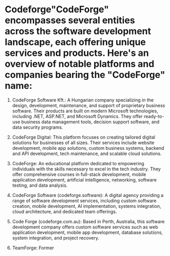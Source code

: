 # Codeforge"CodeForge" encompasses several entities across the software development landscape, each offering unique services and products. Here's an overview of notable platforms and companies bearing the "CodeForge" name:

1. CodeForge Software Kft.: A Hungarian company specializing in the design, development, maintenance, and support of proprietary business software. Their products are built on modern Microsoft technologies, including .NET, ASP.NET, and Microsoft Dynamics. They offer ready-to-use business data management tools, decision support software, and data security programs. 
2. CodeForge Digital: This platform focuses on creating tailored digital solutions for businesses of all sizes. Their services include website development, mobile app solutions, custom business systems, backend and API development, tech maintenance, and scalable cloud solutions. 
3. CodeForge: An educational platform dedicated to empowering individuals with the skills necessary to excel in the tech industry. They offer comprehensive courses in full-stack development, mobile application development, artificial intelligence, networking, software testing, and data analysis. 


4. CodeForge Software (codeforge.software): A digital agency providing a range of software development services, including custom software creation, mobile development, AI implementation, systems integration, cloud architecture, and dedicated team offerings. 


5. Code Forge (codeforge.com.au): Based in Perth, Australia, this software development company offers custom software services such as web application development, mobile app development, database solutions, system integration, and project recovery. 


6. TeamForge: Former



